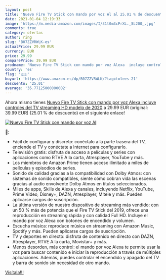 ```yaml
---
layout: post
title: 'Nuevo Fire TV Stick con mando por voz Al al 25.01 % de descuento'
date: 2021-01-04 12:19:33
image: 'https://m.media-amazon.com/images/I/31t0m3cPrXL._SL200_.jpg'
comments: true
category: ofertas
author: ring
slug: 'B07ZZVRWLK-es'
actualPrice: 29.99 EUR
currency: EUR
price: 29.99
comparePrice: 39.99 EUR
prodname: 'Nuevo Fire TV Stick con mando por voz Alexa  incluye controles del TV   streaming HD  modelo de 2020'
country: 'es'
flag: '🇪🇸'
buyurl: 'https://www.amazon.es/dp/B07ZZVRWLK/?tag=tolees-21'
descuento: '25.01'
average: '35.77125000000002'
---
```


Ahora mismo tienes [Nuevo Fire TV Stick con mando por voz Alexa  incluye controles del TV   streaming HD  modelo de 2020](https://www.amazon.es/dp/B07ZZVRWLK/?tag=tolees-21) a 29.99 EUR (original: 39.99 EUR) (25.01 %  de descuento) en el siguiente enlace!

[![Nuevo Fire TV Stick con mando por voz Al](https://m.media-amazon.com/images/I/31t0m3cPrXL._SL200_.jpg)](https://www.amazon.es/dp/B07ZZVRWLK/?tag=tolees-21)

🔎:

- Fácil de configurar y discreto: conéctalo a la parte trasera del TV, enciende el TV y conéctate a Internet para configurarlo.
- Televisión gratis: disfruta de acceso a películas y series con aplicaciones como RTVE A la carta, Atresplayer, YouTube y más.
- Los miembros de Amazon Prime tienen acceso ilimitado a miles de películas y episodios de series.
- Sonido de calidad gracias a la compatibilidad con Dolby Atmos: con sistemas de sonido compatibles, siente cómo cobran vida las escenas gracias al audio envolvente Dolby Atmos en títulos seleccionados.
- Miles de apps, Skills de Alexa y canales, incluyendo Netflix, YouTube, Prime Video, Disney+, DAZN, Atresplayer, Mitele y más. Pueden aplicarse cargos de suscripción.
- La última versión de nuestro dispositivo de streaming más vendido: con un 50 % más de potencia que el Fire TV Stick del 2019, ofrece una reproducción en streaming rápida y con calidad Full HD. Incluye el mando por voz Alexa con botones de encendido y volumen.
- Escucha música: reproduce música en streaming con Amazon Music, Spotify y más. Pueden aplicarse cargos de suscripción.
- TV y deportes en directo: disfruta de contenido en directo con DAZN, Atresplayer, RTVE A la carta, Movistar+ y más.
- Menos desorden, más control: el mando por voz Alexa te permite usar la voz para buscar contenido e iniciar la reproducción a través de múltiples aplicaciones. Además, puedes controlar el encendido y apagado del TV y barra de sonido sin necesidad de otro mando.

[Visítala!!!](https://www.amazon.es/dp/B07ZZVRWLK/?tag=tolees-21)
